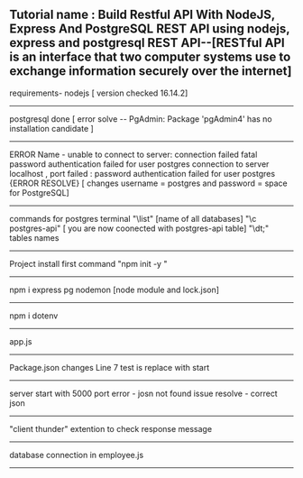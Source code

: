 Tutorial name : Build Restful API With NodeJS, Express And PostgreSQL 
REST API using  nodejs, express and postgresql
REST API--[RESTful API is an interface that two computer systems use to exchange information securely over the internet]
--------------------------------------------------------------------------------

requirements- 
nodejs [ version checked 16.14.2]

--------------------------------------------------------------------------------

postgresql done [ error solve -- PgAdmin: Package 'pgAdmin4' has no installation candidate ]

--------------------------------------------------------------------------------

ERROR Name - unable to connect to server: connection  failed 
 fatal  password authentication failed for user postgres 
 connection to server localhost , port failed : password 
  authentication failed for user   postgres 
{ERROR RESOLVE}
[ changes username = postgres and password = space for PostgreSQL]

--------------------------------------------------------------------------------

commands for postgres terminal
  "\list" [name of all databases]
  "\c postgres-api" [ you are now coonected with postgres-api table]
  "\dt;" tables names

--------------------------------------------------------------------------------

  Project install first command "npm init -y " 

--------------------------------------------------------------------------------

npm i express pg nodemon [node module and lock.json]

--------------------------------------------------------------------------------

npm i dotenv

--------------------------------------------------------------------------------

app.js

--------------------------------------------------------------------------------

Package.json changes
Line 7 test is replace with start

--------------------------------------------------------------------------------

server start with 5000 port
error - josn not found 
issue resolve - correct json

--------------------------------------------------------------------------------

"client thunder" extention to check response message

--------------------------------------------------------------------------------

database connection in
employee.js

--------------------------------------------------------------------------------





